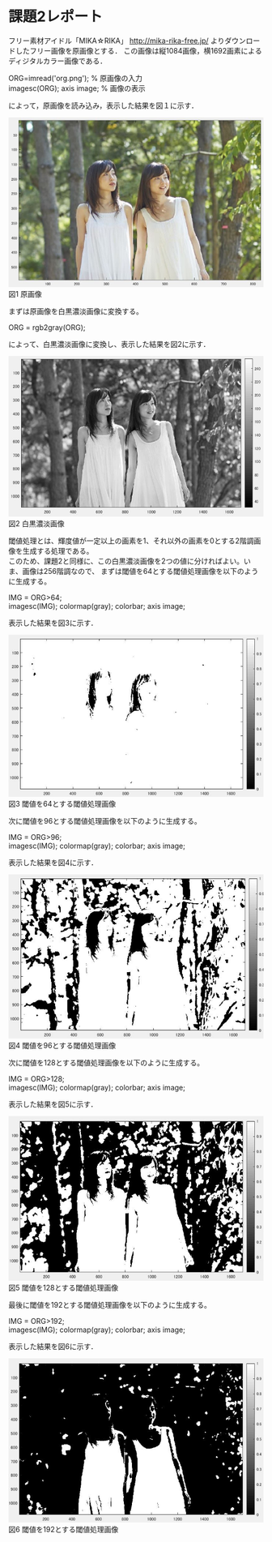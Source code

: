 # 課題2レポート

フリー素材アイドル「MIKA☆RIKA」 http://mika-rika-free.jp/ よりダウンロードしたフリー画像を原画像とする．
この画像は縦1084画像，横1692画素によるディジタルカラー画像である．

ORG=imread('org.png'); % 原画像の入力  
imagesc(ORG); axis image; % 画像の表示

によって，原画像を読み込み，表示した結果を図１に示す．

![原画像](https://github.com/muinus/lecture_image_processing/blob/master/kadai1/kadai1_1.JPG?raw=true)   
図1 原画像

まずは原画像を白黒濃淡画像に変換する。

ORG = rgb2gray(ORG);  

によって、白黒濃淡画像に変換し、表示した結果を図2に示す．

![濃淡画像](https://github.com/muinus/lecture_image_processing/blob/master/kadai3/kadai3_1.JPG?raw=true)   
図2 白黒濃淡画像

閾値処理とは、輝度値が一定以上の画素を1、それ以外の画素を0とする2階調画像を生成する処理である。  
このため、課題2と同様に、この白黒濃淡画像を2つの値に分ければよい。いま、画像は256階調なので、
まずは閾値を64とする閾値処理画像を以下のように生成する。

IMG = ORG>64;  
imagesc(IMG); colormap(gray); colorbar;  axis image;  

表示した結果を図3に示す．

![閾値64画像](https://github.com/muinus/lecture_image_processing/blob/master/kadai3/kadai3_2.JPG?raw=true)   
図3 閾値を64とする閾値処理画像

次に閾値を96とする閾値処理画像を以下のように生成する。

IMG = ORG>96;  
imagesc(IMG); colormap(gray); colorbar;  axis image;  

表示した結果を図4に示す．

![閾値96画像](https://github.com/muinus/lecture_image_processing/blob/master/kadai3/kadai3_3.JPG?raw=true)   
図4 閾値を96とする閾値処理画像

次に閾値を128とする閾値処理画像を以下のように生成する。

IMG = ORG>128;  
imagesc(IMG); colormap(gray); colorbar;  axis image;  

表示した結果を図5に示す．

![閾値128画像](https://github.com/muinus/lecture_image_processing/blob/master/kadai3/kadai3_4.JPG?raw=true)   
図5 閾値を128とする閾値処理画像

最後に閾値を192とする閾値処理画像を以下のように生成する。

IMG = ORG>192;  
imagesc(IMG); colormap(gray); colorbar;  axis image;  

表示した結果を図6に示す．

![閾値192画像](https://github.com/muinus/lecture_image_processing/blob/master/kadai3/kadai3_5.JPG?raw=true)   
図6 閾値を192とする閾値処理画像
